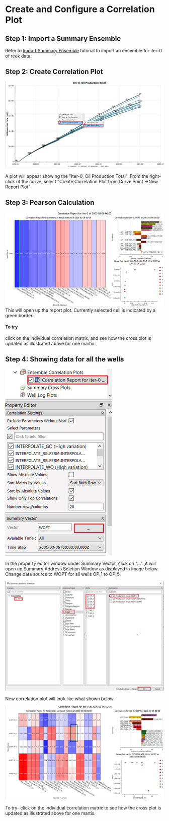 # Create and Configure a Correlation Plot

## Step 1: Import a Summary Ensemble

Refer to [Import Summary Ensemble](../import-summary-ensemble/import-summary-ensemble.md) tutorial to import an ensemble for iter-0 of reek data.



## Step 2: Create Correlation Plot

![Image](Resources/Pictures/select_reportplot.png) 

A plot will appear showing the "Iter-0, Oil Production Total". From the right-click of the curve, select “Create Correlation Plot from Curve Point ->New Report Plot”

## Step 3: Pearson Calculation

![Image](Resources/Pictures/reportplot.png) 
This will open up the report plot. Currently selected cell is indicated by a green border.

#### To try 
click on the individual correlation matrix, and see how the cross plot is updated as illustrated above for one martix. 


## Step 4: Showing data for all the wells


![Image](Resources/Pictures/open_editor.png) 

In the property editor window under Summary Vector, click on "..." ,it will open up Summary Address Selction Window as displayed in image below. Change data source to WOPT for all wells OP_1 to OP_5.

![Image](Resources/Pictures/change_wopt.png) 


New correlation plot will look like what shown below.

![Image](Resources/Pictures/new_correlationplot.png) 

To try- click on the individual correlation matrix to see how the cross plot is updated as illustrated above for one martix. 


